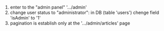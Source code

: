 1. enter to the "admin panel" '.../admin'<br/>
2. change user status to "administrator": in DB (table 'users') chenge field 'isAdmin' to '1'<br/>
3. pagination is establish only at the '.../admin/articles' page
